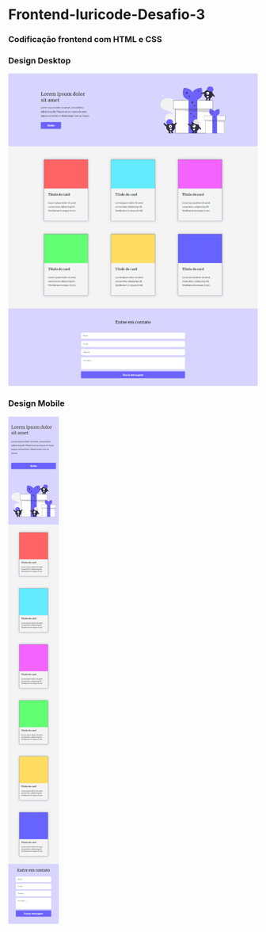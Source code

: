 # Frontend-Iuricode-Desafio-3
<h3>Codificação frontend com HTML e CSS</h3>
<h3>Design Desktop</h3>
<img src="./assets/desktop.png">
<br>
<h3>Design Mobile</h3>
<img src="./assets/mobile.png">

